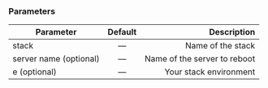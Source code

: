 <!-- usedin: [ _legacy_docker/Toolbelt/servers-v1.md, _maestro/Toolbelt/servers-v1.md, _node/toolbelt/servers-v1.md, _rails/Toolbelt/servers-v1.md] -->


### Parameters



|		Parameter 		   |	Default		|   Description    |
|--------------------------|:--------------:| ----------------:|
|stack 					   |		—		|Name of the stack |
|server name (optional)    | 	—			| Name of the server to reboot |
|e (optional) 	   		   | 	—			| Your stack environment |
